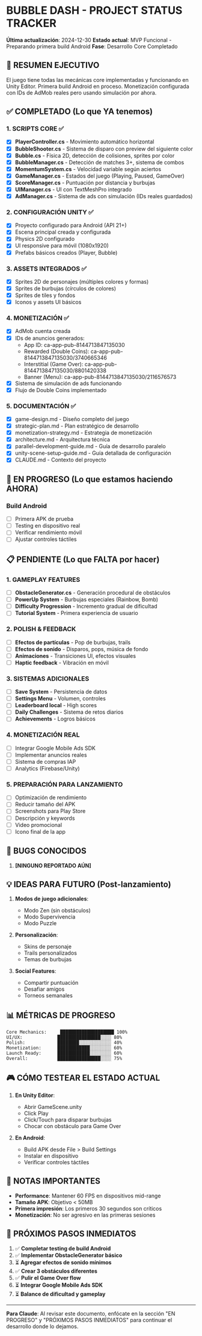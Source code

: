 # BUBBLE DASH - PROJECT STATUS TRACKER

**Última actualización**: 2024-12-30
**Estado actual**: MVP Funcional - Preparando primera build Android
**Fase**: Desarrollo Core Completado

## 🎯 RESUMEN EJECUTIVO
El juego tiene todas las mecánicas core implementadas y funcionando en Unity Editor. Primera build Android en proceso. Monetización configurada con IDs de AdMob reales pero usando simulación por ahora.

## ✅ COMPLETADO (Lo que YA tenemos)

### 1. SCRIPTS CORE ✅
- [x] **PlayerController.cs** - Movimiento automático horizontal
- [x] **BubbleShooter.cs** - Sistema de disparo con preview del siguiente color
- [x] **Bubble.cs** - Física 2D, detección de colisiones, sprites por color
- [x] **BubbleManager.cs** - Detección de matches 3+, sistema de combos
- [x] **MomentumSystem.cs** - Velocidad variable según aciertos
- [x] **GameManager.cs** - Estados del juego (Playing, Paused, GameOver)
- [x] **ScoreManager.cs** - Puntuación por distancia y burbujas
- [x] **UIManager.cs** - UI con TextMeshPro integrado
- [x] **AdManager.cs** - Sistema de ads con simulación (IDs reales guardados)

### 2. CONFIGURACIÓN UNITY ✅
- [x] Proyecto configurado para Android (API 21+)
- [x] Escena principal creada y configurada
- [x] Physics 2D configurado
- [x] UI responsive para móvil (1080x1920)
- [x] Prefabs básicos creados (Player, Bubble)

### 3. ASSETS INTEGRADOS ✅
- [x] Sprites 2D de personajes (múltiples colores y formas)
- [x] Sprites de burbujas (círculos de colores)
- [x] Sprites de tiles y fondos
- [x] Iconos y assets UI básicos

### 4. MONETIZACIÓN ✅
- [x] AdMob cuenta creada
- [x] IDs de anuncios generados:
  - App ID: ca-app-pub-8144713847135030
  - Rewarded (Double Coins): ca-app-pub-8144713847135030/3740665346
  - Interstitial (Game Over): ca-app-pub-8144713847135030/8801420338
  - Banner (Menu): ca-app-pub-8144713847135030/2116576573
- [x] Sistema de simulación de ads funcionando
- [x] Flujo de Double Coins implementado

### 5. DOCUMENTACIÓN ✅
- [x] game-design.md - Diseño completo del juego
- [x] strategic-plan.md - Plan estratégico de desarrollo
- [x] monetization-strategy.md - Estrategia de monetización
- [x] architecture.md - Arquitectura técnica
- [x] parallel-development-guide.md - Guía de desarrollo paralelo
- [x] unity-scene-setup-guide.md - Guía detallada de configuración
- [x] CLAUDE.md - Contexto del proyecto

## 🚧 EN PROGRESO (Lo que estamos haciendo AHORA)

### Build Android
- [ ] Primera APK de prueba
- [ ] Testing en dispositivo real
- [ ] Verificar rendimiento móvil
- [ ] Ajustar controles táctiles

## 📋 PENDIENTE (Lo que FALTA por hacer)

### 1. GAMEPLAY FEATURES
- [ ] **ObstacleGenerator.cs** - Generación procedural de obstáculos
- [ ] **PowerUp System** - Burbujas especiales (Rainbow, Bomb)
- [ ] **Difficulty Progression** - Incremento gradual de dificultad
- [ ] **Tutorial System** - Primera experiencia de usuario

### 2. POLISH & FEEDBACK
- [ ] **Efectos de partículas** - Pop de burbujas, trails
- [ ] **Efectos de sonido** - Disparos, pops, música de fondo
- [ ] **Animaciones** - Transiciones UI, efectos visuales
- [ ] **Haptic feedback** - Vibración en móvil

### 3. SISTEMAS ADICIONALES
- [ ] **Save System** - Persistencia de datos
- [ ] **Settings Menu** - Volumen, controles
- [ ] **Leaderboard local** - High scores
- [ ] **Daily Challenges** - Sistema de retos diarios
- [ ] **Achievements** - Logros básicos

### 4. MONETIZACIÓN REAL
- [ ] Integrar Google Mobile Ads SDK
- [ ] Implementar anuncios reales
- [ ] Sistema de compras IAP
- [ ] Analytics (Firebase/Unity)

### 5. PREPARACIÓN PARA LANZAMIENTO
- [ ] Optimización de rendimiento
- [ ] Reducir tamaño del APK
- [ ] Screenshots para Play Store
- [ ] Descripción y keywords
- [ ] Video promocional
- [ ] Icono final de la app

## 🐛 BUGS CONOCIDOS

1. **[NINGUNO REPORTADO AÚN]**

## 💡 IDEAS PARA FUTURO (Post-lanzamiento)

1. **Modos de juego adicionales**:
   - Modo Zen (sin obstáculos)
   - Modo Supervivencia
   - Modo Puzzle

2. **Personalización**:
   - Skins de personaje
   - Trails personalizados
   - Temas de burbujas

3. **Social Features**:
   - Compartir puntuación
   - Desafiar amigos
   - Torneos semanales

## 📊 MÉTRICAS DE PROGRESO

```
Core Mechanics:     ████████████████████ 100%
UI/UX:             ████████████████░░░░ 80%
Polish:            ████████░░░░░░░░░░░░ 40%
Monetization:      ████████████░░░░░░░░ 60%
Launch Ready:      ████████████░░░░░░░░ 60%
Overall:           ████████████████░░░░ 75%
```

## 🎮 CÓMO TESTEAR EL ESTADO ACTUAL

1. **En Unity Editor**:
   - Abrir GameScene.unity
   - Click Play
   - Click/Touch para disparar burbujas
   - Chocar con obstáculo para Game Over

2. **En Android**:
   - Build APK desde File > Build Settings
   - Instalar en dispositivo
   - Verificar controles táctiles

## 📝 NOTAS IMPORTANTES

- **Performance**: Mantener 60 FPS en dispositivos mid-range
- **Tamaño APK**: Objetivo < 50MB
- **Primera impresión**: Los primeros 30 segundos son críticos
- **Monetización**: No ser agresivo en las primeras sesiones

## 🚀 PRÓXIMOS PASOS INMEDIATOS

1. ✅ **Completar testing de build Android**
2. ✅ **Implementar ObstacleGenerator básico**
3. ⏳ **Agregar efectos de sonido mínimos**
4. ✅ **Crear 3 obstáculos diferentes**
5. ✅ **Pulir el Game Over flow**
6. ⏳ **Integrar Google Mobile Ads SDK**
7. ⏳ **Balance de dificultad y gameplay**

---

**Para Claude**: Al revisar este documento, enfócate en la sección "EN PROGRESO" y "PRÓXIMOS PASOS INMEDIATOS" para continuar el desarrollo donde lo dejamos.